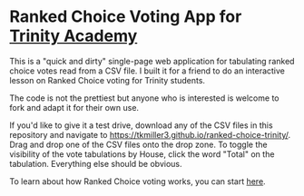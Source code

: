# Ranked Choice Voting App for [Trinity Academy](https://trinityacademy.com/)

This is a "quick and dirty" single-page web application for tabulating ranked choice votes read from a CSV file.
I built it for a friend to do an interactive lesson on Ranked Choice voting for Trinity students.

The code is not the prettiest but anyone who is interested is welcome to fork and adapt it for their own use.

If you'd like to give it a test drive, download any of the CSV files in this repository and navigate to
https://tkmiller3.github.io/ranked-choice-trinity/. Drag and drop one of the CSV files onto the drop zone.
To toggle the visibility of the vote tabulations by House, click the word "Total" on the tabulation.
Everything else should be obvious.

To learn about how Ranked Choice voting works, you can start [here](https://www.independentcenter.org/articles/ranked-choice-voting-in-60-seconds).

